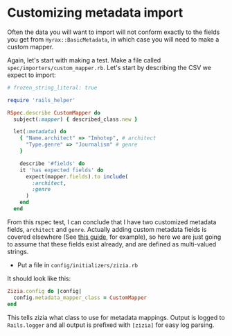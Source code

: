 # Customizing metadata import

Often the data you will want to import will not conform exactly to the fields you get from `Hyrax::BasicMetadata`, in which case you will need to make a custom mapper.

Again, let's start with making a test. Make a file called `spec/importers/custom_mapper.rb`. Let's start by describing the CSV we expect to import:

```ruby
# frozen_string_literal: true

require 'rails_helper'

RSpec.describe CustomMapper do
  subject(:mapper) { described_class.new }

  let(:metadata) do
    { "Name.architect" => "Imhotep", # architect
      "Type.genre" => "Journalism" # genre
    }

    describe '#fields' do
    it 'has expected fields' do
      expect(mapper.fields).to include(
        :architect,
        :genre
      )
    end
  end
```
From this rspec test, I can conclude that I have two customized metadata fields, `architect` and `genre`. Actually adding custom metadata fields is covered elsewhere (See [this guide](https://samvera.github.io/customize-metadata-generate-work-type.html), for example), so here we are just going to assume that these fields exist already, and are defined as multi-valued strings.


* Put a file in `config/initializers/zizia.rb`

It should look like this:

```ruby
Zizia.config do |config|
  config.metadata_mapper_class = CustomMapper
end
```
This tells zizia what class to use for metadata mappings. Output is logged to `Rails.logger` and all output is prefixed with `[zizia]` for easy log parsing.
